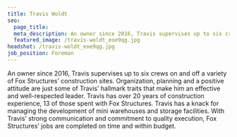 ```yaml
---
title: Travis Woldt
seo:
  page_title:
  meta_description: An owner since 2016, Travis supervises up to six crews on and off a variety of Fox Structures’ construction sites.
  featured_image: /travis-woldt_eoe9qg.jpg
headshot: /travis-woldt_eoe9qg.jpg
job_position: Foreman
---
```


An owner since 2016, Travis supervises up to six crews on and off a variety of Fox Structures’ construction sites. Organization, planning and a positive attitude are just some of Travis’ hallmark traits that make him an effective and well-respected leader. Travis has over 20 years of construction experience, 13 of those spent with Fox Structures. Travis has a knack for managing the development of mini warehouses and storage facilities. With Travis’ strong communication and commitment to quality execution, Fox Structures’ jobs are completed on time and within budget.